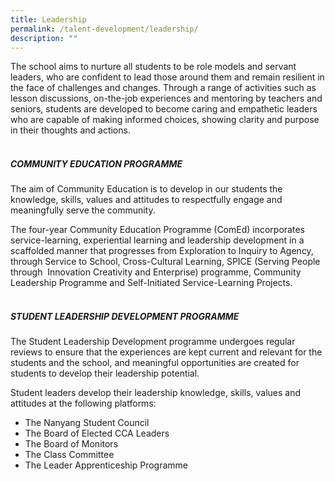 ```yaml
---
title: Leadership
permalink: /talent-development/leadership/
description: ""
---
```

The school aims to nurture all students to be role models and servant leaders, who are confident to lead those around them and remain resilient in the face of challenges and changes. Through a range of activities such as lesson discussions, on-the-job experiences and mentoring by teachers and seniors, students are developed to become caring and empathetic leaders who are capable of making informed choices, showing clarity and purpose in their thoughts and actions.  
 

##### COMMUNITY EDUCATION PROGRAMME

The aim of Community Education is to develop in our students the knowledge, skills, values and attitudes to respectfully engage and meaningfully serve the community.

The four-year Community Education Programme (ComEd) incorporates service-learning, experiential learning and leadership development in a scaffolded manner that progresses from Exploration to Inquiry to Agency, through Service to School, Cross-Cultural Learning, SPICE (Serving People through  Innovation Creativity and Enterprise) programme, Community Leadership Programme and Self-Initiated Service-Learning Projects.  
 

##### STUDENT LEADERSHIP DEVELOPMENT PROGRAMME

The Student Leadership Development programme undergoes regular reviews to ensure that the experiences are kept current and relevant for the students and the school, and meaningful opportunities are created for students to develop their leadership potential.  
  
Student leaders develop their leadership knowledge, skills, values and attitudes at the following platforms: 

*   The Nanyang Student Council
*   The Board of Elected CCA Leaders 
*   The Board of Monitors
*   The Class Committee
*   The Leader Apprenticeship Programme